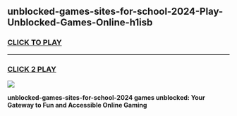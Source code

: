 
## unblocked-games-sites-for-school-2024-Play-Unblocked-Games-Online-h1isb
<h3>
<a href="https://premium76.site?title=unblocked-games-sites-for-school-2024&ref=24A">CLICK TO PLAY</a></h3>
<hr>

<h3>
<a href="https://premium76.site?title=unblocked-games-sites-for-school-2024&ref=24A">CLICK 2 PLAY</a>
  
</h3>

<a href="https://premium76.site?title=unblocked-games-sites-for-school-2024&ref=24A"><img src="https://clearcache.store/games.png"></a>


**unblocked-games-sites-for-school-2024 games unblocked: Your Gateway to Fun and Accessible Online Gaming**
